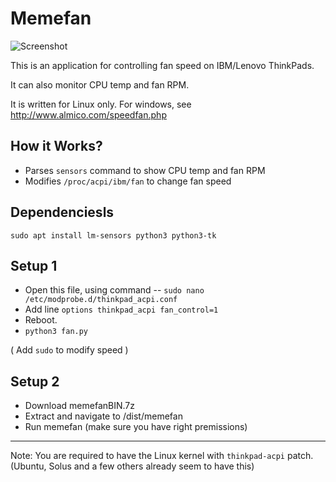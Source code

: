 # Memefan

![Screenshot](https://i.ibb.co/BgRJx06/Screenshot-from-2020-06-21-07-13-44.png)

This is an application for controlling fan speed on IBM/Lenovo ThinkPads.

It can also monitor CPU temp and fan RPM.

It is written for Linux only. For windows, see http://www.almico.com/speedfan.php   

## How it Works?
 + Parses `sensors` command to show CPU temp and fan RPM
 + Modifies `/proc/acpi/ibm/fan` to change fan speed

## Dependenciesls
`sudo apt install lm-sensors python3 python3-tk`

## Setup 1
+ Open this file, using command -- `sudo nano /etc/modprobe.d/thinkpad_acpi.conf` 
+ Add line `options thinkpad_acpi fan_control=1`
+ Reboot. 
+ `python3 fan.py`

( Add `sudo` to modify speed )

## Setup 2
+ Download memefanBIN.7z
+ Extract and navigate to /dist/memefan
+ Run memefan (make sure you have right premissions)

---

Note: You are required to have the Linux kernel with `thinkpad-acpi` patch. (Ubuntu, Solus and a few others already seem to have this)
